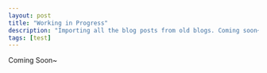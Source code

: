 ```yaml
---
layout: post
title: "Working in Progress"
description: "Importing all the blog posts from old blogs. Coming soon~"
tags: [test]
---
```


Coming Soon~
